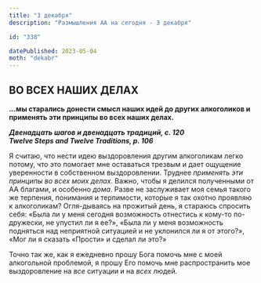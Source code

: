 ```yaml
---
title: "3 декабря"
description: "Размышления АА на сегодня - 3 декабря"

id: "338"

datePublished: 2023-05-04
moth: "dekabr"
---
```


## ВО ВСЕХ НАШИХ ДЕЛАХ

**…мы старались донести смысл наших идей до других алкоголиков и применять эти
принципы во всех наших делах.**

**_Двенадцать шагов и двенадцать традиций, с. 120  
Twelve Steps and Twelve Traditions, p. 106_**

Я считаю, что нести идею выздоровления другим алкоголикам легко потому, что
это помогает мне оставаться трезвым и дает ощущение уверенности в собственном
выздоровлении. Труднее _применять эти принципы во всех моих делах_. Важно,
чтобы я делился полученными от АА благами, и особенно _дома_. Разве не
заслуживает моя семья такого же терпения, понимания и терпимости, которые я
так охотно проявляю к алкоголикам? Огля-дываясь на прожитый день, я стараюсь
спросить себя: «Была ли у меня сегодня возможность отнестись к кому-то по-
дружески, не упустил ли я ее?», «Была ли у меня возможность подняться над
неприятной ситуацией и не уклонился ли я от этого?», «Мог ли я сказать
«Прости» и сделал ли это?»

Точно так же, как я ежедневно прошу Бога помочь мне с моей алкогольной
проблемой, я прошу Его помочь мне распространить мое выздоровление на _все_
ситуации и на _всех_ людей.
